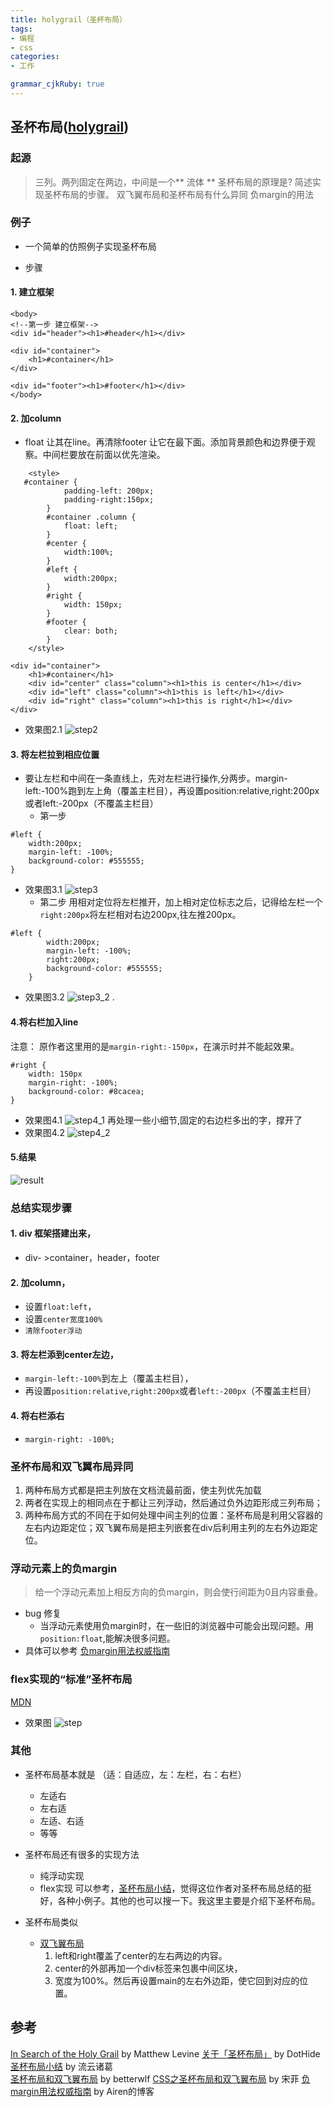 ```yaml
---
title: holygrail（圣杯布局）
tags: 
- 编程
- css
categories: 
- 工作

grammar_cjkRuby: true
---
```

## 圣杯布局([holygrail][1])
### 起源
> 三列。两列固定在两边，中间是一个** 流体 **
> 圣杯布局的原理是? 简述实现圣杯布局的步骤。
> 双飞翼布局和圣杯布局有什么异同
> 负margin的用法

<!--more-->
### 例子
 *  一个简单的仿照例子实现圣杯布局


 * 步骤
  
#### 1. 建立框架
	 

``` html?linenums
<body>
<!--第一步 建立框架-->
<div id="header"><h1>#header</h1></div>

<div id="container">
    <h1>#container</h1>
</div>

<div id="footer"><h1>#footer</h1></div>
</body>
```

#### 2. 加column 

 * float 让其在line。再清除footer 让它在最下面。添加背景颜色和边界便于观察。中间栏要放在前面以优先渲染。
	 
	 
``` html?linenums
    <style>
   #container {
            padding-left: 200px;
            padding-right:150px;
        }
        #container .column {
            float: left;
        }
        #center {
            width:100%;
        }
        #left {
            width:200px;
        }
        #right {
            width: 150px;
        }
        #footer {
            clear: both;
        }
    </style>
```

``` html?linenums
<div id="container">
    <h1>#container</h1>
    <div id="center" class="column"><h1>this is center</h1></div>
    <div id="left" class="column"><h1>this is left</h1></div>
    <div id="right" class="column"><h1>this is right</h1></div>
</div>
```
* 效果图2.1
![step2][2]

#### 3.  将左栏拉到相应位置
* 要让左栏和中间在一条直线上，先对左栏进行操作,分两步。margin-left:-100%跑到左上角（覆盖主栏目），再设置position:relative,right:200px或者left:-200px（不覆盖主栏目）
  * 第一步
 
``` css?linenums
#left {
	width:200px;
	margin-left: -100%; 
	background-color: #555555;
}
```


* 效果图3.1
	![step3][3]
	* 第二步 
	用相对定位将左栏推开，加上相对定位标志之后，记得给左栏一个`right:200px`将左栏相对右边200px,往左推200px。
	

``` css?linenums
#left {
		width:200px;
		margin-left: -100%;
		right:200px;
		background-color: #555555;
	}
```

* 效果图3.2
	![step3_2][4]
.  
#### 4.将右栏加入line
注意： 原作者这里用的是`margin-right:-150px`，在演示时并不能起效果。

``` css?linenums
#right {
	width: 150px
	margin-right: -100%;
	background-color: #8cacea;
}
```
* 效果图4.1
![step4_1][5]
再处理一些小细节,固定的右边栏多出的字，撑开了
* 效果图4.2
![step4_2][6]
#### 5.结果
![result][7]

### 总结实现步骤

 #### 1. div 框架搭建出来，

 * div- >container，header，footer

 #### 2. 加column，
 
* 设置`float:left`，
* 设置`center宽度100%`
* `清除footer浮动`
 
 #### 3. 将左栏添到center左边，
 * `margin-left:-100%`到左上（覆盖主栏目），
 * 再设置`position:relative`,`right:200px`或者`left:-200px`（不覆盖主栏目）
 #### 4. 将右栏添右
 * `margin-right: -100%; `

### 圣杯布局和双飞翼布局异同

 1. 两种布局方式都是把主列放在文档流最前面，使主列优先加载
 2. 两者在实现上的相同点在于都让三列浮动，然后通过负外边距形成三列布局；
 3. 两种布局方式的不同在于如何处理中间主列的位置：圣杯布局是利用父容器的左右内边距定位；双飞翼布局是把主列嵌套在div后利用主列的左右外边距定位。

### 浮动元素上的负margin

> 给一个浮动元素加上相反方向的负margin，则会使行间距为0且内容重叠。
* bug 修复
	* 当浮动元素使用负margin时，在一些旧的浏览器中可能会出现问题。用`position:float`,能解决很多问题。
* 具体可以参考 [负margin用法权威指南][8]
### flex实现的“标准”圣杯布局
[MDN][9]
* 效果图
![step][10]
### 其他
* 圣杯布局基本就是
              （适：自适应，左：左栏，右：右栏）
	* 左适右
	* 左右适
	* 左适、右适
	* 等等
* 圣杯布局还有很多的实现方法
	*  纯浮动实现
	*  flex实现
可以参考，[圣杯布局小结][11]，觉得这位作者对圣杯布局总结的挺好，各种小例子。其他的也可以搜一下。我这里主要是介绍下圣杯布局。

* 圣杯布局类似
	* [ 双飞翼布局][12]
	  1. left和right覆盖了center的左右两边的内容。
	  2. center的外部再加一个div标签来包裹中间区块，
	  3. 宽度为100%。然后再设置main的左右外边距，使它回到对应的位置。


## 参考
[In Search of the Holy Grail][13] by Matthew Levine
[关于「圣杯布局」][14] by DotHide
[圣杯布局小结][15] by 流云诸葛   
[圣杯布局和双飞翼布局][16] by betterwlf
[CSS之圣杯布局和双飞翼布局][17] by 宋菲
[负margin用法权威指南][18] by Airen的博客


  [1]: https://alistapart.com/article/holygrail
  [2]: https://ooo.0o0.ooo/2017/03/25/58d5d72feabca.png
  [3]: https://ooo.0o0.ooo/2017/03/25/58d5d8169eeaa.png
  [4]: https://ooo.0o0.ooo/2017/03/25/58d5dae8bdfa3.png
  [5]: https://ooo.0o0.ooo/2017/03/25/58d5de6bddba3.png
  [6]: https://ooo.0o0.ooo/2017/03/25/58d5e21d68c4d.png
  [7]: https://ooo.0o0.ooo/2017/03/25/58d5e4038a31c.gif
  [8]: http://www.w3cplus.com/css/the-definitive-guide-to-using-negative-margins.html
  [9]: https://developer.mozilla.org/zh-CN/docs/Web/CSS/CSS_Flexible_Box_Layout/Using_CSS_flexible_boxes
  [10]: https://ooo.0o0.ooo/2017/03/25/58d5fa60c22ea.png
  [11]: http://web.jobbole.com/84993/
  [12]: http://www.imooc.com/wenda/detail/254035
  [13]: https://alistapart.com/article/holygrail
  [14]: https://segmentfault.com/a/1190000004524159
  [15]: http://web.jobbole.com/84993/
  [16]: http://www.jianshu.com/p/1a981df93770
  [17]: http://blog.leanote.com/post/727600729@qq.com/CSS%E4%B9%8B%E5%9C%A3%E6%9D%AF%E5%B8%83%E5%B1%80%E5%92%8C%E5%8F%8C%E9%A3%9E%E7%BF%BC%E5%B8%83%E5%B1%80
  [18]: http://www.w3cplus.com/css/the-definitive-guide-to-using-negative-margins.html